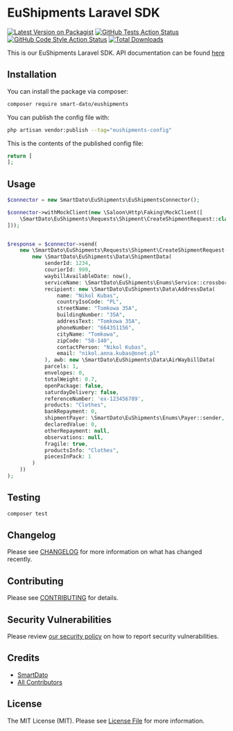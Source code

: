 # EuShipments Laravel SDK

[![Latest Version on Packagist](https://img.shields.io/packagist/v/smart-dato/eushipments.svg?style=flat-square)](https://packagist.org/packages/smart-dato/eushipments)
[![GitHub Tests Action Status](https://img.shields.io/github/actions/workflow/status/smart-dato/eushipments/run-tests.yml?branch=main&label=tests&style=flat-square)](https://github.com/smart-dato/eushipments/actions?query=workflow%3Arun-tests+branch%3Amain)
[![GitHub Code Style Action Status](https://img.shields.io/github/actions/workflow/status/smart-dato/eushipments/fix-php-code-style-issues.yml?branch=main&label=code%20style&style=flat-square)](https://github.com/smart-dato/eushipments/actions?query=workflow%3A"Fix+PHP+code+style+issues"+branch%3Amain)
[![Total Downloads](https://img.shields.io/packagist/dt/smart-dato/eushipments.svg?style=flat-square)](https://packagist.org/packages/smart-dato/eushipments)

This is our EuShipments Laravel SDK. API documentation can be found [here](https://documenter.getpostman.com/view/26992907/2s93Y2S2Q8) 

## Installation

You can install the package via composer:

```bash
composer require smart-dato/eushipments
```

You can publish the config file with:

```bash
php artisan vendor:publish --tag="eushipments-config"
```

This is the contents of the published config file:

```php
return [
];
```

## Usage

```php
$connector = new SmartDato\EuShipments\EuShipmentsConnector();

$connector->withMockClient(new \Saloon\Http\Faking\MockClient([
    \SmartDato\EuShipments\Requests\Shipment\CreateShipmentRequest::class => \Saloon\Http\Faking\MockResponse::fixture('shipment.create.success'),
]));


$response = $connector->send(
    new \SmartDato\EuShipments\Requests\Shipment\CreateShipmentRequest(
        new \SmartDato\EuShipments\Data\ShipmentData(
            senderId: 1234,
            courierId: 999,
            waybillAvailableDate: now(),
            serviceName: \SmartDato\EuShipments\Enums\Service::crossborder,
            recipient: new \SmartDato\EuShipments\Data\AddressData(
                name: "Nikol Kubas",
                countryIsoCode: "PL",
                streetName: "Tomkowa 35A",
                buildingNumber: "35A",
                addressText: "Tomkowa 35A",
                phoneNumber: "664351156",
                cityName: "Tomkowa",
                zipCode: "58-140",
                contactPerson: "Nikol Kubas",
                email: "nikol.anna.kubas@onet.pl"
            ), awb: new \SmartDato\EuShipments\Data\AirWaybillData(
            parcels: 1,
            envelopes: 0,
            totalWeight: 0.7,
            openPackage: false,
            saturdayDelivery: false,
            referenceNumber: 'ex-123456789',
            products: "Clothes",
            bankRepayment: 0,
            shipmentPayer: \SmartDato\EuShipments\Enums\Payer::sender,
            declaredValue: 0,
            otherRepayment: null,
            observations: null,
            fragile: true,
            productsInfo: "Clothes",
            piecesInPack: 1
        )
    ))
);
```

## Testing

```bash
composer test
```

## Changelog

Please see [CHANGELOG](CHANGELOG.md) for more information on what has changed recently.

## Contributing

Please see [CONTRIBUTING](CONTRIBUTING.md) for details.

## Security Vulnerabilities

Please review [our security policy](../../security/policy) on how to report security vulnerabilities.

## Credits

- [SmartDato](https://github.com/smart-dato)
- [All Contributors](../../contributors)

## License

The MIT License (MIT). Please see [License File](LICENSE.md) for more information.
